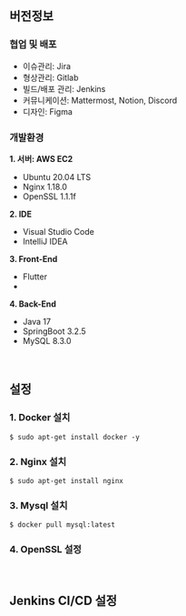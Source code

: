 ## 버전정보
### 협업 및 배포
- 이슈관리: Jira
- 형상관리: Gitlab
- 빌드/배포 관리: Jenkins
- 커뮤니케이션: Mattermost, Notion, Discord
- 디자인: Figma

### 개발환경
**1. 서버: AWS EC2**
- Ubuntu 20.04 LTS
- Nginx 1.18.0
- OpenSSL 1.1.1f

**2. IDE**
- Visual Studio Code
- IntelliJ IDEA 

**3. Front-End**
- Flutter
- 

**4. Back-End**
- Java 17
- SpringBoot 3.2.5
- MySQL 8.3.0
  
<br>

## 설정
### 1. Docker 설치
```cli
$ sudo apt-get install docker -y
```

### 2. Nginx 설치
```
$ sudo apt-get install nginx
```

### 3. Mysql 설치
```
$ docker pull mysql:latest
```

### 4. OpenSSL 설정

<br>

## Jenkins CI/CD 설정
